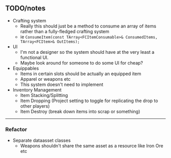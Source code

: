 ## TODO/notes

- Crafting system
    - Really this should just be a method to consume an array of items rather than a fully-fledged crafting system
    - ie `ConsumeItem(const TArray<FCItemConsumable>& ConsumedItems, TArray<FCItem>& OutItems);`
- UI
    - I'm not a designer so the system should have at the very least a functional UI.
    - Maybe look around for someone to do some UI for cheap?
- Equippables
    - Items in certain slots should be actually an equipped item
    - Apparel or weapons etc
    - This system doesn't need to implement 
- Inventory Management
    - Item Stacking/Splitting
    - Item Dropping (Project setting to toggle for replicating the drop to other players)
    - Item Destroy (break down items into scrap or something)

___
### Refactor
- Separate dataasset classes
    - Weapons shouldn't share the same asset as a resource like Iron Ore etc
